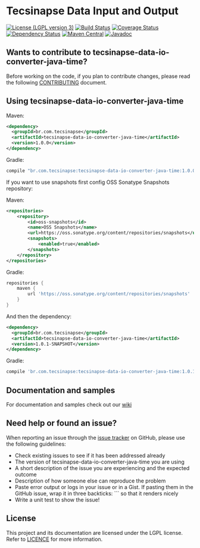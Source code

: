 Tecsinapse Data Input and Output
==========
[![License (LGPL version 3)](https://img.shields.io/badge/license-GNU%20LGPL%20version%203.0-blue.svg)](https://github.com/tecsinapse/tecsinapse-data-io-converter-java-time/blob/master/LICENCE)
[![Build Status](https://travis-ci.org/tecsinapse/tecsinapse-data-io-converter-java-time.svg?branch=master)](https://travis-ci.org/tecsinapse/tecsinapse-data-io-converter-java-time)
[![Coverage Status](https://img.shields.io/coveralls/tecsinapse/tecsinapse-data-io-converter-java-time.svg?branch=master)](https://coveralls.io/github/tecsinapse/tecsinapse-data-io-converter-java-time?branch=master)
[![Dependency Status](https://www.versioneye.com/user/projects/57c373ca939fc600508e8c55/badge.svg)](https://www.versioneye.com/user/projects/57c373ca939fc600508e8c55)
[![Maven Central](https://maven-badges.herokuapp.com/maven-central/br.com.tecsinapse/tecsinapse-data-io-converter-java-time/badge.svg)](https://maven-badges.herokuapp.com/maven-central/br.com.tecsinapse/tecsinapse-data-io-converter-java-time/)
[![Javadoc](http://www.javadoc.io/badge/br.com.tecsinapse/tecsinapse-data-io-converter-java-time.svg)](http://www.javadoc.io/doc/br.com.tecsinapse/tecsinapse-data-io-converter-java-time)

Wants to contribute to tecsinapse-data-io-converter-java-time?
---
Before working on the code, if you plan to contribute changes, please read the following [CONTRIBUTING](CONTRIBUTING.md) document.

Using tecsinapse-data-io-converter-java-time
---

Maven:

``` xml
<dependency>
  <groupId>br.com.tecsinapse</groupId>
  <artifactId>tecsinapse-data-io-converter-java-time</artifactId>
  <version>1.0.0</version>
</dependency>
```

Gradle:

```groovy
compile "br.com.tecsinapse:tecsinapse-data-io-converter-java-time:1.0.0"
```

If you want to use snapshots first config OSS Sonatype Snapshots repository:

Maven:

``` xml
<repositories>
    <repository>
        <id>oss-snapshots</id>
        <name>OSS Snapshots</name>
        <url>https://oss.sonatype.org/content/repositories/snapshots</url>
        <snapshots>
            <enabled>true</enabled>
        </snapshots>
    </repository>
</repositories>
```

Gradle:

```groovy
repositories {
    maven {
        url 'https://oss.sonatype.org/content/repositories/snapshots'
    }
}
```

And then the dependency:

``` xml
<dependency>
  <groupId>br.com.tecsinapse</groupId>
  <artifactId>tecsinapse-data-io-converter-java-time</artifactId>
  <version>1.0.1-SNAPSHOT</version>
</dependency>
```

Gradle:

```groovy
compile 'br.com.tecsinapse:tecsinapse-data-io-converter-java-time:1.0.1-SNAPSHOT'
```

Documentation and samples
---

For documentation and samples check out our [wiki](https://github.com/tecsinapse/tecsinapse-data-io-converter-java-time/wiki)

Need help or found an issue?
---

When reporting an issue through the [issue tracker](https://github.com/tecsinapse/tecsinapse-data-io-converter-java-time/issues?state=open)
on GitHub, please use the following guidelines:

* Check existing issues to see if it has been addressed already
* The version of tecsinapse-data-io-converter-java-time you are using
* A short description of the issue you are experiencing and the expected outcome
* Description of how someone else can reproduce the problem
* Paste error output or logs in your issue or in a Gist. If pasting them in the GitHub issue, wrap 
it in three backticks: ```  so that it renders nicely
* Write a unit test to show the issue!

License
---

This project and its documentation are licensed under the LGPL license. Refer to [LICENCE](LICENCE) for more information.

